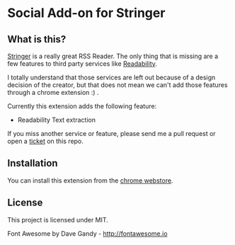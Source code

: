 # Social Add-on for Stringer

## What is this?

[Stringer](https://github.com/swanson/stringer) is a really great RSS Reader. The only
thing that is missing are a few features to third party services like 
[Readability](http://www.readability.com). 

I totally understand that those services are left out because of a design decision of
the creator, but that does not mean we can't add those features through a chrome
extension :) .

Currently this extension adds the following feature:

* Readability Text extraction

If you miss another service or feature, please send me a pull request or open
a [ticket](https://github.com/bitboxer/chrome-stringer-socialize/issues) on this repo.

## Installation

You can install this extension from the [chrome webstore](https://chrome.google.com/webstore/detail/stringer-socialize/nbjjbkdnjmfagkikbnppocjiocbboafe).

## License

This project is licensed under MIT.

Font Awesome by Dave Gandy - http://fontawesome.io
